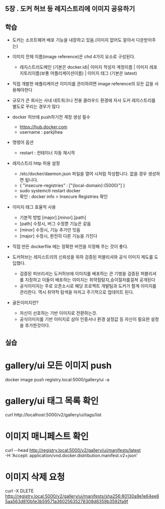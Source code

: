 
## 5장 . 도커 허브 등 레지스트리에 이미지 공유하기

## 학습 ##
- 도커는 소프트웨어 배포 기능을 내장하고 있음.(이미지 없어도 알아서 다운받아주는)
- 이미지 전체 이름(image reference)은 chd 4가지 요소로 구성된다.
  - 레지스트리도메인 (기본은 docker.id)| 이미지 작성자 계정이름 | 이미지 레포지토리이름(보통 어플리케이션이름) | 이미지 태그 (기본은 latest)
- 직접 개발한 애플리케이션 이미지를 관리하려면 image reference의 모든 값을 사용해야한다
- 규모가 큰 회사는 사내 네트워크나 전용 클라우드 환경에 자사 도커 레지스트리를 별도로 꾸리는 경우가 많다
- docker 허브에 push하기전 계정 생성 필수
  - https://hub.docker.com 
  - username : parkjihea
  
- 명령어 옵션
    - restart : 컨테이너 자동 재시작
  
- 레지스트리 http 허용 설정
  - /etc/docker/daemon.json 파일을 열어 시처럼 작성합니다. 없을 경우 생성하면 됩니다.
  - {
    "insecure-registries" : ["{local-domain}:{5000}"]
    }
  - sudo systemctl restart docker
  - 확인 : docker info  > Insecure Registries 확인
  
- 이미지 태그 효율적 사용
  - 기본적 방법 [major].[minor].[path]
  - [path] 수정시, 버그 수정뿐 기능은 같음
  - [minor] 수정시, 기능 추가만 잇음
  - [major] 수정시, 완전히 다른 기능을 가진다
  
- 직접 만든 dockerfile 에는 정확한 버전을 지정해 주는 것이 좋다.

- 도커허브는 레지스트리의 신뢰성을 위하 검증된 퍼블리셔와 공식 이미지 제도를 도입했다.
  - 검증된 퍼브리셔는 도커허브에 이미지를 배포하는 큰 기벙을 검증된 퍼블리셔롤 지정하고 이들이 배포하는 이미지는 취약점탐지,승이절차를걸쳐 공개된다
  - 공식이미지는 주로 오픈소시로 해당 프로젝트 개발팀과 도커가 함계 이미지를 관리한다. 역시 취약적 탐색을 마치고 주기적으로 업데이트 된다.
  
- 골든이미지란?
  - 자신이 선호하는 기반 이미지로 전환하는것.
  - 공식이미지를 기반 이미지로 삼아 인증서나 환경 설정값 등 자신이 필요한 설정을 추가한것이다.


## 실습 ##
# gallery/ui 모든 이미지 push 
docker image push registry.local:5000/gallery/ui -a

# gallery/ui 태그 목록 확인
curl http://localhost:5000/v2/gallery/ui/tags/list

# 이미지 매니페스트 확인
curl --head http://registry.local:5000/v2/gallery/ui/manifests/latest \
-H 'Accept: application/vnd.docker.distribution.manifest.v2+json'

# 이미지 삭제 요청
curl -X DLETE http://registry.local:5000/v2/gallery/ui/manifests/sha256:80130a9e1e64ee65aa563d810b1e3b59571a36025635278308d8359b3592fa9f

